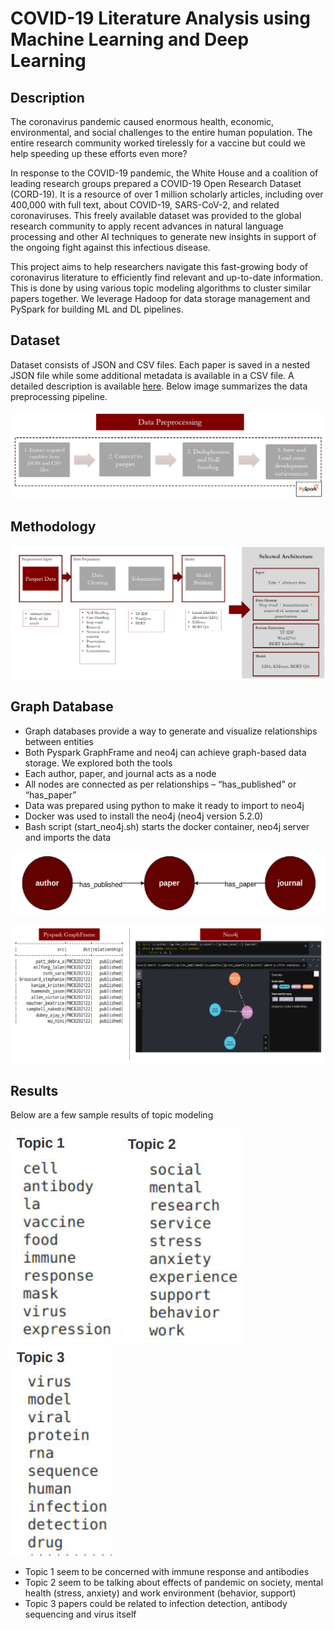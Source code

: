 # COVID-19 Literature Analysis using Machine Learning and Deep Learning

## Description
The coronavirus pandemic caused enormous health, economic, environmental, and social challenges to the entire human population. The entire research community worked tirelessly for a vaccine but could we help speeding up these efforts even more?

In response to the COVID-19 pandemic, the White House and a coalition of leading research groups prepared a COVID-19 Open Research Dataset (CORD-19). It is a resource of over 1 million scholarly articles, including over 400,000 with full text, about COVID-19, SARS-CoV-2, and related coronaviruses. This freely available dataset was provided to the global research community to apply recent advances in natural language processing and other AI techniques to generate new insights in support of the ongoing fight against this infectious disease.

This project aims to help researchers navigate this fast-growing body of coronavirus literature to efficiently find relevant and up-to-date information. This is done by using various topic modeling algorithms to cluster similar papers together. We leverage Hadoop for data storage management and PySpark for building ML and DL pipelines.

## Dataset
Dataset consists of JSON and CSV files. Each paper is saved in a nested JSON file while some additional metadata is available in a CSV file. A detailed description is available [here](https://www.kaggle.com/datasets/allen-institute-for-ai/CORD-19-research-challenge). Below image summarizes the data preprocessing pipeline.

![Data Preprocessing](images/data_prep.png)

## Methodology

![Methodology](images/methodology.png)

## Graph Database
- Graph databases provide a way to generate and visualize relationships between entities
- Both Pyspark GraphFrame and neo4j can achieve graph-based data storage. We explored both the tools
- Each author, paper, and journal acts as a node
- All nodes are connected as per relationships – “has_published” or “has_paper”
- Data was prepared using python to make it ready to import to neo4j
- Docker was used to install the neo4j (neo4j version 5.2.0)
- Bash script (start_neo4j.sh) starts the docker container, neo4j server and imports the data

![sample-graph](images/sample-graph.png)

![final-graph](images/final-graph.png)


## Results
Below are a few sample results of topic modeling

![Topic 1](images/topic1.png) ![Topic 2](images/topic2.png) ![Topic 3](images/topic3.png)

- Topic 1 seem to be concerned with immune response and antibodies
- Topic 2 seem to be talking about effects of pandemic on society, mental health (stress, anxiety) and work environment (behavior, support)
- Topic 3 papers could be related to infection detection, antibody sequencing and virus itself

